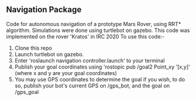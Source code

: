 ## Navigation Package

Code for autonomous navigation of a prototype Mars Rover, using RRT* algorithm. Simulations were done using turtlebot on gazebo.
This code was implemented on the rover 'Kratos' in IRC 2020
To use this code:-
1. Clone this repo
2. Launch turtlebot on gazebo.
3. Enter 'roslaunch navigation controller.launch' to your terminal
4. Publish your goal coordinates using 'rostopic pub /goal2 Point_xy '[x,y]'
 (where x and y are your goal coordinates)
5. You may use GPS coordinates to determine the goal if you wish, to do so, publish your bot's current GPS on /gps_bot, and the goal on /gps_goal
